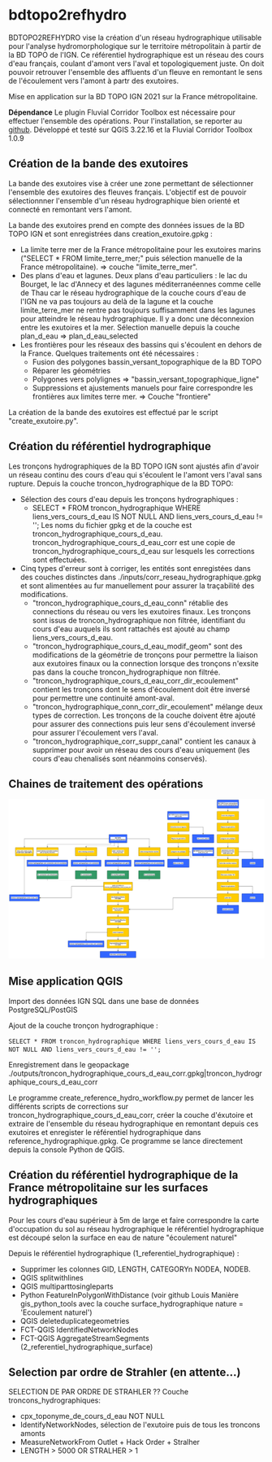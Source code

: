 # bdtopo2refhydro

BDTOPO2REFHYDRO vise la création d'un réseau hydrographique utilisable pour l'analyse hydromorphologique sur le territoire métropolitain à partir de la BD TOPO de l'IGN.
Ce référentiel hydrographique est un réseau des cours d'eau français, coulant d'amont vers l'aval et topologiquement juste. On doit pouvoir retrouver l'ensemble des affluents d'un fleuve en remontant le sens de l'écoulement vers l'amont à partr des exutoires.

Mise en application sur la BD TOPO IGN 2021 sur la France métropolitaine.

**Dépendance**
Le plugin Fluvial Corridor Toolbox est nécessaire pour effectuer l'ensemble des opérations. Pour l'installation, se reporter au [github](https://github.com/tramebleue/fct-qgis).
Développé et testé sur QGIS 3.22.16 et la Fluvial Corridor Toolbox 1.0.9

## Création de la bande des exutoires
La bande des exutoires vise à créer une zone permettant de sélectionner l'ensemble des exutoires des fleuves français. L'objectif est de pouvoir sélectionnner l'ensemble d'un réseau hydrographique bien orienté et connecté en remontant vers l'amont.

La bande des exutoires prend en compte des données issues de la BD TOPO IGN et sont enregistrées dans creation_exutoire.gpkg : 
- La limite terre mer de la France métropolitaine pour les exutoires marins ("SELECT * FROM limite_terre_mer;" puis sélection manuelle de la France métropolitaine). => couche "limite_terre_mer".
- Des plans d'eau et lagunes. Deux plans d'eau particuliers : le lac du Bourget, le lac d'Annecy et des lagunes méditerranéennes comme celle de Thau car le réseau hydrographique de la couche cours d'eau de l'IGN ne va pas toujours au delà de la lagune et la couche limite_terre_mer ne rentre pas toujours suffisamment dans les lagunes pour atteindre le réseau hydrographique. Il y a donc une déconnexion entre les exutoires et la mer. Sélection manuelle depuis la couche plan_d_eau => plan_d_eau_selected
- Les frontières pour les réseaux des bassins qui s'écoulent en dehors de la France. Quelques traitements ont été nécessaires : 
  - Fusion des polygones bassin_versant_topographique de la BD TOPO
  - Réparer les géométries
  - Polygones vers polylignes => "bassin_versant_topographique_ligne"
  - Suppressions et ajustements manuels pour faire correspondre les frontières aux limites terre mer. => Couche "frontiere"

La création de la bande des exutoires est effectué par le script "create_exutoire.py".
## Création du référentiel hydrographique

Les tronçons hydrographiques de la BD TOPO IGN sont ajustés afin d'avoir un réseau continu des cours d'eau qui s'écoulent le l'amont vers l'aval sans rupture.
Depuis la couche troncon_hydrographique de la BD TOPO:
- Sélection des cours d'eau depuis les tronçons hydrographiques :
  - SELECT * FROM troncon_hydrographique WHERE liens_vers_cours_d_eau IS NOT NULL AND liens_vers_cours_d_eau != ''; Les noms du fichier gpkg et de la couche est troncon_hydrographique_cours_d_eau. troncon_hydrographique_cours_d_eau_corr est une copie de troncon_hydrographique_cours_d_eau sur lesquels les corrections sont effectuées.
- Cinq types d'erreur sont à corriger, les entités sont enregistées dans des couches distinctes dans ./inputs/corr_reseau_hydrographique.gpkg et sont alimentées au fur manuellement pour assurer la traçabilité des modifications.
  - "troncon_hydrographique_cours_d_eau_conn" rétablie des connections du réseau ou vers les exutoires finaux. Les tronçons sont issus de troncon_hydrographique non filtrée, identifiant du cours d'eau auquels ils sont rattachés est ajouté au champ liens_vers_cours_d_eau.
  - "troncon_hydrographique_cours_d_eau_modif_geom" sont des modifications de la géométrie de tronçons pour permettre la liaison aux exutoires finaux ou la connection lorsque des tronçons n'exsite pas dans la couche troncon_hydrographique non filtrée.
  - "troncon_hydrographique_cours_d_eau_corr_dir_ecoulement" contient les tronçons dont le sens d'écoulement doit être inversé pour permettre une continuité amont-aval.
  - "troncon_hydrographique_conn_corr_dir_ecoulement" mélange deux types de correction. Les tronçons de la couche doivent être ajouté pour assurer des connections puis leur sens d'écoulement inversé pour assurer l'écoulement vers l'aval.
  - "troncon_hydrographique_corr_suppr_canal" contient les canaux à supprimer pour avoir un réseau des cours d'eau uniquement (les cours d'eau chenalisés sont néanmoins conservés).

## Chaines de traitement des opérations

![Production workflow](referentiels_workflow.png)

## Mise application QGIS

Import des données IGN SQL dans une base de données PostgreSQL/PostGIS

Ajout de la couche tronçon hydrographique : 
```
SELECT * FROM troncon_hydrographique WHERE liens_vers_cours_d_eau IS NOT NULL AND liens_vers_cours_d_eau != '';
```
Enregistrement dans le geopackage ./outputs/troncon_hydrographique_cours_d_eau_corr.gpkg|troncon_hydrographique_cours_d_eau_corr

Le programme create_reference_hydro_workflow.py permet de lancer les différents scripts de corrections sur troncon_hydrographique_cours_d_eau_corr, créer la couche d'éxutoire et extraire de l'ensemble du réseau hydrographique en remontant depuis ces exutoires et enregister le référentiel hydrographique dans reference_hydrographique.gpkg. Ce programme se lance directement depuis la console Python de QGIS.

## Création du référentiel hydrographique de la France métropolitaine sur les surfaces hydrographiques

Pour les cours d'eau supérieur à 5m de large et faire correspondre la carte d'occupation du sol au réseau hydrographique le référentiel hydrographique est découpé selon la surface en eau de nature "écoulement naturel"

Depuis le référentiel hydrographique (1_referentiel_hydrographique) : 
- Supprimer les colonnes GID, LENGTH, CATEGORYn NODEA, NODEB.
- QGIS splitwithlines
- QGIS multiparttosingleparts
- Python FeatureInPolygonWithDistance (voir github Louis Manière gis_python_tools avec la couche surface_hydrographique nature = 'Ecoulement naturel')
- QGIS deleteduplicategeometries
- FCT-QGIS IdentifiedNetworkNodes
- FCT-QGIS AggregateStreamSegments (2_referentiel_hydrographique_surface)

## Selection par ordre de Strahler (en attente...)

SELECTION DE PAR ORDRE DE STRAHLER ??
Couche troncons_hydrographiques:
- cpx_toponyme_de_cours_d_eau NOT NULL
- IdentifyNetworkNodes, sélection de l'exutoire puis de tous les troncons amonts
- MeasureNetworkFrom Outlet + Hack Order + Stralher
- LENGTH > 5000 OR STRALHER > 1
